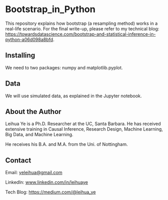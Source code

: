 # Bootstrap_in_Python

This repository explains how bootstrap (a resampling method) works in a real-life scenario. 
For the final write-up, please refer to my technical blog: https://towardsdatascience.com/bootstrap-and-statistical-inference-in-python-a06d098a8bfd.

## Installing
We need to two packages: numpy and matplotlib.pyplot. 

## Data
We will use simulated data, as explained in the Jupyter notebook.

## About the Author

Leihua Ye is a Ph.D. Researcher at the UC, Santa Barbara. He has received extensive training in Causal Inference, Research Design, Machine Learning, Big Data, and Machine Learning. 

He receives his B.A. and M.A. from the Uni. of Nottingham. 

## Contact

Email: yeleihua@gmail.com

LinkedIn: www.linkedin.com/in/leihuaye

Tech Blog: https://medium.com/@leihua_ye
